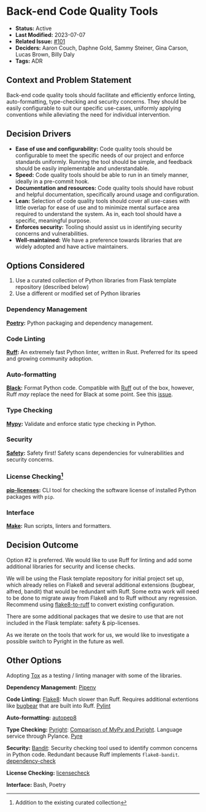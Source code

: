# Back-end Code Quality Tools

* **Status:** Active
* **Last Modified:** 2023-07-07
* **Related Issue:** [#101](https://github.com/HHS/simpler-grants-gov/issues/101)
* **Deciders:** Aaron Couch, Daphne Gold, Sammy Steiner, Gina Carson, Lucas Brown, Billy Daly
* **Tags:** ADR

## Context and Problem Statement

Back-end code quality tools should facilitate and efficiently enforce linting, auto-formatting, type-checking and security concerns. They should be easily configurable to suit our specific use-cases, uniformly applying conventions while alleviating the need for individual intervention.

## Decision Drivers

* **Ease of use and configurability:** Code quality tools should be configurable to meet the specific needs of our project and enforce standards uniformly. Running the tool should be simple, and feedback should be easily implementable and understandable.
* **Speed:** Code quality tools should be able to run in an timely manner, ideally in a pre-commit hook.
* **Documentation and resources:** Code quality tools should have robust and helpful documentation, specifically around usage and configuration.
* **Lean:** Selection of code quality tools should cover all use-cases with little overlap for ease of use and to minimize mental surface area required to understand the system. As in, each tool should have a specific, meaningful purpose.
* **Enforces security:** Tooling should assist us in identifying security concerns and vulnerabilities.
* **Well-maintained:** We have a preference towards libraries that are widely adopted and have active maintainers.

## Options Considered

1. Use a curated collection of Python libraries from Flask template repository (described below)
2. Use a different or modified set of Python libraries

### Dependency Management

[**Poetry**](https://python-poetry.org/docs/)**:** Python packaging and dependency management.

### Code Linting

[**Ruff**](https://beta.ruff.rs/docs/)**:** An extremely fast Python linter, written in Rust. Preferred for its speed and growing community adoption.

### Auto-formatting

[**Black**](https://github.com/psf/black)**:** Format Python code. Compatible with [Ruff](https://beta.ruff.rs/docs/faq/#is-ruff-compatible-with-black) out of the box, however, Ruff _may_ replace the need for Black at some point. See this [issue](https://github.com/astral-sh/ruff/issues/1904).

### Type Checking

[**Mypy**](https://mypy-lang.org/)**:** Validate and enforce static type checking in Python.

### Security

[**Safety**](https://docs.pyup.io/docs/getting-started-with-safety-cli)**:** Safety first! Safety scans dependencies for vulnerabilities and security concerns.

### License Checking[^1]

[**pip-licenses**](https://github.com/raimon49/pip-licenses)**:** CLI tool for checking the software license of installed Python packages with `pip`.

### Interface

[**Make**](https://www.gnu.org/software/make/manual/make.html)**:** Run scripts, linters and formatters.

## Decision Outcome

Option #2 is preferred. We would like to use Ruff for linting and add some additional libraries for security and license checks.

We will be using the Flask template repository for initial project set up, which already relies on Flake8 and several additional extensions (bugbear, alfred, bandit) that would be redundant with Ruff. Some extra work will need to be done to migrate away from Flake8 and to Ruff without any regression. Recommend using [flake8-to-ruff](https://pypi.org/project/flake8-to-ruff/) to convert existing configuration.

There are some additional packages that we desire to use that are not included in the Flask template: safety & pip-licenses.

As we iterate on the tools that work for us, we would like to investigate a possible switch to Pyright in the future as well.

## Other Options

Adopting [Tox](https://tox.wiki/en/latest/) as a testing / linting manager with some of the libraries.

**Dependency Management:** [Pipenv](https://pipenv.pypa.io/en/latest/)

**Code Linting:** [Flake8](https://flake8.pycqa.org/en/latest/): Much slower than Ruff. Requires additional extentions like [bugbear](https://pypi.org/project/flake8-bugbear/) that are built into Ruff. [Pylint](https://pypi.org/project/pylint/)

**Auto-formatting:** [autopep8](https://pypi.org/project/autopep8/)

**Type Checking:** [Pyright](https://microsoft.github.io/pyright/#/): [Comparison of MyPy and Pyright](https://github.com/microsoft/pyright/blob/main/docs/mypy-comparison.md). Language service through Pylance. [Pyre](https://pyre-check.org/)

**Security:** [Bandit](https://bandit.readthedocs.io/en/latest/): Security checking tool used to identify common concerns in Python code. Redundant because Ruff implements `flake8-bandit`. [dependency-check](https://pypi.org/project/dependency-check/)

**License Checking:** [licensecheck](https://pypi.org/project/licensecheck/)

**Interface:** Bash, Poetry

[^1]: Addition to the existing curated collection
